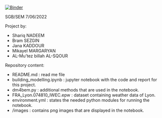 [![Binder](https://mybinder.org/badge_logo.svg)](https://mybinder.org/v2/gh/Bramproject/Ense3_SmartCities/HEAD)

SGB/SEM 7/06/2022

Project by:
- Shariq NADEEM
- Bram SEZGIN
- Jana KADDOUR
- Mikayel MARGARYAN
- AL-Mu’tez billah AL-SQOUR

Repository content:
- README.md : read me file
- building_modelling.ipynb : jupyter notebook with the code and report for this project.
- dm4bem.py : additional methods that are used in the notebook.
- FRA_Lyon.074810_IWEC.epw : dataset containing weather data of Lyon.
- environment.yml : states the needed python modules for running the notebook.
- /images : contains png images that are displayed in the notebook.

